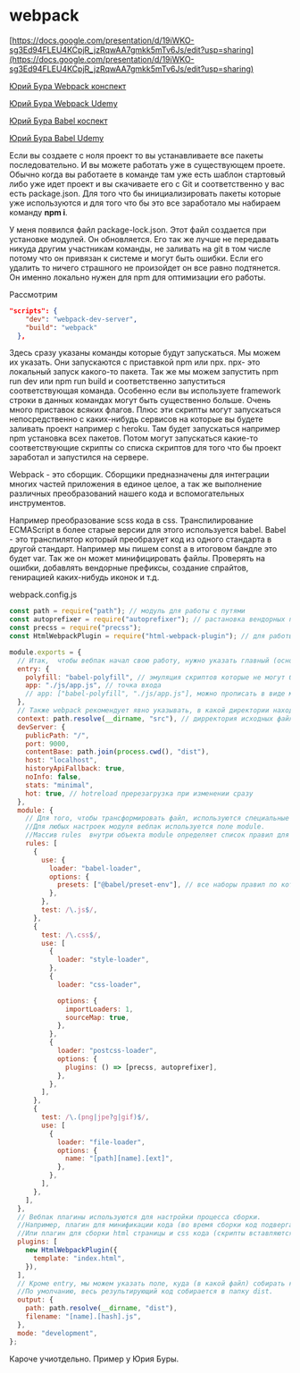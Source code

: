 # webpack

[https://docs.google.com/presentation/d/19iWKO-sg3Ed94FLEU4KCpjR_jzRqwAA7gmkk5mTv6Js/edit?usp=sharing](https://docs.google.com/presentation/d/19iWKO-sg3Ed94FLEU4KCpjR_jzRqwAA7gmkk5mTv6Js/edit?usp=sharing)

[Юрий Бура Webpack конспект](https://github.com/Konstantine899/education/tree/master/react-theory/build__the__react__webpack__app)

[Юрий Бура Webpack Udemy](https://www.udemy.com/course/pro-react-redux/learn/lecture/13181648#overview)

[Юрий Бура Babel коспект](https://github.com/Konstantine899/education/tree/master/react-theory/build__the__react__babel__app)

[Юрий Бура Babel Udemy](https://www.udemy.com/course/pro-react-redux/learn/lecture/13181648#overview)

Если вы создаете с ноля проект то вы устанавливаете все пакеты последовательно. И вы можете работать уже в существующем проете. Обычно когда вы работаете в команде там уже есть шаблон стартовый либо уже идет проект и вы скачиваете его с Git и соответственно у вас есть package.json. Для того что бы инициализировать пакеты которые уже используются и для того что бы это все заработало мы набираем команду **npm i**.

У меня появился файл package-lock.json. Этот файл создается при установке модулей. Он обновляется. Его так же лучше не передавать никуда другим участникам команды, не заливать на git в том числе потому что он привязан к системе и могут быть ошибки. Если его удалить то ничего страшного не произойдет он все равно подтянется. Он именно локально нужен для npm для оптимизации его работы.

Рассмотрим

```json
"scripts": {
    "dev": "webpack-dev-server",
    "build": "webpack"
  },
```

Здесь сразу указаны команды которые будут запускаться. Мы можем их указать. Они запускаются с приставкой npm или npx. npx- это локальный запуск какого-то пакета. Так же мы можем запустить npm run dev или npm run build и соответственно запуститься соответствующая команда. Особенно если вы используете framework строки в данных командах могут быть существенно больше. Очень много приставок всяких флагов. Плюс эти скрипты могут запускаться непосредственно с каких-нибудь сервисов на которые вы будете заливать проект например с heroku. Там будет запускаться например npm установка всех пакетов. Потом могут запускаться какие-то соответствующие скрипты со списка скриптов для того что бы проект заработал и запустился на сервере.

Webpack - это сборщик. Сборщики предназначены для интеграции многих частей приложения в единое целое, а так же выполнение различных преобразований нашего кода и вспомогательных инструментов.

Например преобразование scss кода в css. Транспилирование ECMAScript в более старые версии для этого используется babel. Babel - это транспилятор который преобразует код из одного стандарта в другой стандарт. Например мы пишем const а в итоговом бандле это будет var. Так же он может минифицировать файлы. Проверять на ошибки, добавлять вендорные префиксы, создание спрайтов, генирацией каких-нибудь иконок и т.д.

webpack.config.js

```js
const path = require("path"); // модуль для работы с путями
const autoprefixer = require("autoprefixer"); // растановка вендорных префиксов в css для улучшения кросбраузерности
const precss = require("precss");
const HtmlWebpackPlugin = require("html-webpack-plugin"); // для работы с html файлами

module.exports = {
  // Итак,  чтобы вебпак начал свою работу, нужно указать главный (основной) файл, который будет включать в себя все другие необходимые файлы (модули).
  entry: {
    polyfill: "babel-polyfill", // эмуляция скриптов которые не могут быть транспилированы feth promise asinc await и т.д.
    app: "./js/app.js", // точка входа
    // app: ["babel-polyfill", "./js/app.js"], можно прописать в виде массива при этом поряжок важен
  },
  // Также webpack рекомендует явно указывать, в какой директории находятся исходные файлы проекта (ресурсы). Для этого следует использовать свойство context:
  context: path.resolve(__dirname, "src"), // дирректория исходных файлов проекта
  devServer: {
    publicPath: "/",
    port: 9000,
    contentBase: path.join(process.cwd(), "dist"),
    host: "localhost",
    historyApiFallback: true,
    noInfo: false,
    stats: "minimal",
    hot: true, // hotreload пререзагрузка при изменении сразу
  },
  module: {
    // Для того, чтобы трансформировать файл, используются специальные утилиты - загрузчики (loaders).
    //Для любых настроек модуля вебпак используется поле module.
    //Массив rules  внутри объекта module определяет список правил для загрузчиков.
    rules: [
      {
        use: {
          loader: "babel-loader",
          options: {
            presets: ["@babel/preset-env"], // все наборы правил по которым должен транспилироваться код 
          },
        },
        test: /\.js$/,
      },
      {
        test: /\.css$/,
        use: [
          {
            loader: "style-loader",
          },
          {
            loader: "css-loader",

            options: {
              importLoaders: 1,
              sourceMap: true,
            },
          },
          {
            loader: "postcss-loader",
            options: {
              plugins: () => [precss, autoprefixer],
            },
          },
        ],
      },
      {
        test: /\.(png|jpe?g|gif)$/,
        use: [
          {
            loader: "file-loader",
            options: {
              name: "[path][name].[ext]",
            },
          },
        ],
      },
    ],
  },
  // Вебпак плагины используются для настройки процесса сборки.
  //Например, плагин для минификации кода (во время сборки код подвергается очистке и минификации).
  //Или плагин для сборки html страницы и css кода (скрипты вставляются в html, куски css собираются в один файл).
  plugins: [
    new HtmlWebpackPlugin({
      template: "index.html",
    }),
  ],
  // Кроме entry, мы можем указать поле, куда (в какой файл) собирать конечный результат. Это свойство задаётся с помощью поля output.
  //По умолчанию, весь результирующий код собирается в папку dist.
  output: {
    path: path.resolve(__dirname, "dist"),
    filename: "[name].[hash].js",
  },
  mode: "development",
};
```


Кароче учиотдельно. Пример у Юрия Буры.